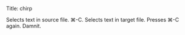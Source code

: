 Title: chirp

Selects text in source file. ⌘-C. Selects text in target file. Presses ⌘-C again. Damnit.
